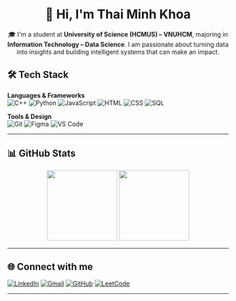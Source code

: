 <h1 align="center">👋 Hi, I'm Thai Minh Khoa</h1>

<p align="center">
  🎓 I'm a student at <b>University of Science (HCMUS) – VNUHCM</b>, majoring in <b>Information Technology – Data Science</b>. I am passionate about turning data into insights and building intelligent systems that can make an impact.  
</p>

## 🛠 Tech Stack

**Languages & Frameworks**  
![C++](https://img.shields.io/badge/C++-00599C?logo=cplusplus&logoColor=white)
![Python](https://img.shields.io/badge/Python-3776AB?logo=python&logoColor=white)
![JavaScript](https://img.shields.io/badge/JavaScript-F7DF1E?logo=javascript&logoColor=black)
![HTML](https://img.shields.io/badge/HTML5-E34F26?logo=html5&logoColor=white)
![CSS](https://img.shields.io/badge/CSS3-1572B6?logo=css3&logoColor=white)
![SQL](https://img.shields.io/badge/SQL-336791?logo=postgresql&logoColor=white)

**Tools & Design**  
![Git](https://img.shields.io/badge/Git-F05032?logo=git&logoColor=white)
![Figma](https://img.shields.io/badge/Figma-F24E1E?logo=figma&logoColor=white)
![VS Code](https://img.shields.io/badge/VSCode-0078D4?logo=visual-studio-code&logoColor=white)

---

## 📊 GitHub Stats
<p align="center">
  <img src="https://github-readme-stats.vercel.app/api?username=minhkhoa23&show_icons=true&theme=radical" height="160"/>
  <img src="https://github-readme-stats.vercel.app/api/top-langs/?username=minhkhoa23&layout=compact&theme=radical" height="160"/>
</p>

---

## 🌐 Connect with me
[![LinkedIn](https://img.shields.io/badge/LinkedIn-blue?logo=linkedin&logoColor=white)](https://www.linkedin.com/in/minh-khoa-th%C3%A1i-88a990381/)
[![Gmail](https://img.shields.io/badge/Gmail-red?logo=gmail&logoColor=white)](mailto:thaiminhkhoa005@gmail.com)
[![GitHub](https://img.shields.io/badge/GitHub-black?logo=github&logoColor=white)](https://github.com/minhkhoa23)
[![LeetCode](https://img.shields.io/badge/LeetCode-FFA116?logo=leetcode&logoColor=white)](https://leetcode.com/u/ThaiMinhKhoa/)

---



<!--
**minhkhoa23/minhkhoa23** is a ✨ _special_ ✨ repository because its `README.md` (this file) appears on your GitHub profile.

Here are some ideas to get you started:

- 🔭 I’m currently working on ...
- 🌱 I’m currently learning ...
- 👯 I’m looking to collaborate on ...
- 🤔 I’m looking for help with ...
- 💬 Ask me about ...
- 📫 How to reach me: ...
- 😄 Pronouns: ...
- ⚡ Fun fact: ...
-->
